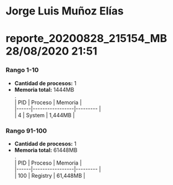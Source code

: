 # Jorge Luis Muñoz Elías
# reporte_20200828_215154_MB 28/08/2020 21:51
### Rango 1-10  
- **Cantidad de procesos:** 1 
- **Memoria total:** 1444MB        
 .  
  | PID  | Proceso         | Memoria |        
  |------|-----------------|---------    |        	
  | 4  | System             | 1,444MB     |       
### Rango 91-100  
- **Cantidad de procesos:** 1 
- **Memoria total:** 61448MB        
 .  
  | PID  | Proceso         | Memoria |        
  |------|-----------------|---------    |        	
  | 100  | Registry             | 61,448MB     |       
